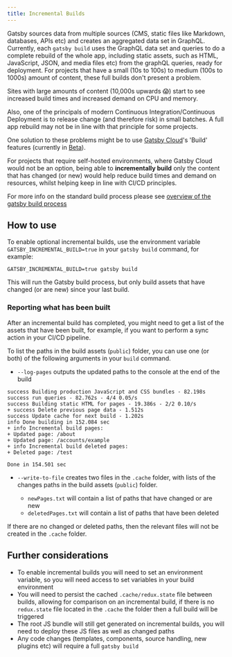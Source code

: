 ```yaml
---
title: Incremental Builds
---
```


Gatsby sources data from multiple sources (CMS, static files like Markdown, databases, APIs etc) and creates an aggregated data set in GraphQL. Currently, each `gatsby build` uses the GraphQL data set and queries to do a complete rebuild of the whole app, including static assets, such as HTML, JavaScript, JSON, and media files etc) from the graphQL queries, ready for deployment. For projects that have a small (10s to 100s) to medium (100s to 1000s) amount of content, these full builds don't present a problem.

Sites with large amounts of content (10,000s upwards 😱) start to see increased build times and increased demand on CPU and memory.

Also, one of the principals of modern Continuous Integration/Continuous Deployment is to release change (and therefore risk) in small batches. A full app rebuild may not be in line with that principle for some projects.

One solution to these problems might be to use [Gatsby Cloud](https://www.gatsbyjs.com/cloud/)'s 'Build' features (currently in [Beta](https://www.gatsbyjs.com/builds-beta/)).

For projects that require self-hosted environments, where Gatsby Cloud would not be an option, being able to **incrementally build** only the content that has changed (or new) would help reduce build times and demand on resources, whilst helping keep in line with CI/CD principles.

For more info on the standard build process please see [overview of the gatsby build process](/docs/overview-of-the-gatsby-build-process/)

## How to use

To enable optional incremental builds, use the environment variable `GATSBY_INCREMENTAL_BUILD=true` in your `gatsby build` command, for example:

`GATSBY_INCREMENTAL_BUILD=true gatsby build`

This will run the Gatsby build process, but only build assets that have changed (or are new) since your last build.

### Reporting what has been built

After an incremental build has completed, you might need to get a list of the assets that have been built, for example, if you want to perform a sync action in your CI/CD pipeline.

To list the paths in the build assets (`public`) folder, you can use one (or both) of the following arguments in your `build` command.

- `--log-pages` outputs the updated paths to the console at the end of the build

```
success Building production JavaScript and CSS bundles - 82.198s
success run queries - 82.762s - 4/4 0.05/s
success Building static HTML for pages - 19.386s - 2/2 0.10/s
+ success Delete previous page data - 1.512s
success Update cache for next build - 1.202s
info Done building in 152.084 sec
+ info Incremental build pages:
+ Updated page: /about
+ Updated page: /accounts/example
+ info Incremental build deleted pages:
+ Deleted page: /test

Done in 154.501 sec
```

- `--write-to-file` creates two files in the `.cache` folder, with lists of the changes paths in the build assets (`public`) folder.

  - `newPages.txt` will contain a list of paths that have changed or are new
  - `deletedPages.txt` will contain a list of paths that have been deleted

If there are no changed or deleted paths, then the relevant files will not be created in the `.cache` folder.

## Further considerations

- To enable incremental builds you will need to set an environment variable, so you will need access to set variables in your build environment
- You will need to persist the cached `.cache/redux.state` file between builds, allowing for comparison on an incremental build, if there is no `redux.state` file located in the `.cache` the folder then a full build will be triggered
- The root JS bundle will still get generated on incremental builds, you will need to deploy these JS files as well as changed paths
- Any code changes (templates, components, source handling, new plugins etc) will require a full `gatsby build`
